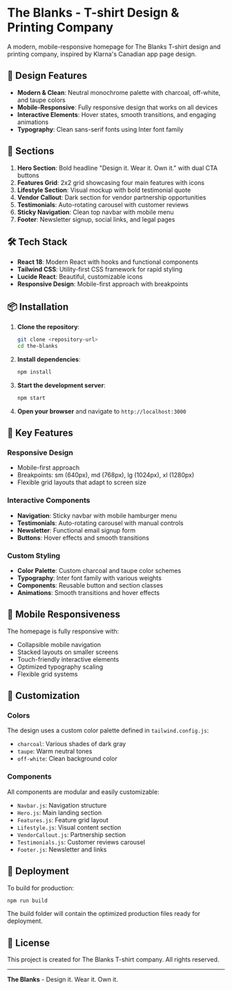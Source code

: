 # The Blanks - T-shirt Design & Printing Company

A modern, mobile-responsive homepage for The Blanks T-shirt design and printing company, inspired by Klarna's Canadian app page design.

## 🎨 Design Features

- **Modern & Clean**: Neutral monochrome palette with charcoal, off-white, and taupe colors
- **Mobile-Responsive**: Fully responsive design that works on all devices
- **Interactive Elements**: Hover states, smooth transitions, and engaging animations
- **Typography**: Clean sans-serif fonts using Inter font family

## 🚀 Sections

1. **Hero Section**: Bold headline "Design it. Wear it. Own it." with dual CTA buttons
2. **Features Grid**: 2x2 grid showcasing four main features with icons
3. **Lifestyle Section**: Visual mockup with bold testimonial quote
4. **Vendor Callout**: Dark section for vendor partnership opportunities
5. **Testimonials**: Auto-rotating carousel with customer reviews
6. **Sticky Navigation**: Clean top navbar with mobile menu
7. **Footer**: Newsletter signup, social links, and legal pages

## 🛠️ Tech Stack

- **React 18**: Modern React with hooks and functional components
- **Tailwind CSS**: Utility-first CSS framework for rapid styling
- **Lucide React**: Beautiful, customizable icons
- **Responsive Design**: Mobile-first approach with breakpoints

## 📦 Installation

1. **Clone the repository**:
   ```bash
   git clone <repository-url>
   cd the-blanks
   ```

2. **Install dependencies**:
   ```bash
   npm install
   ```

3. **Start the development server**:
   ```bash
   npm start
   ```

4. **Open your browser** and navigate to `http://localhost:3000`

## 🎯 Key Features

### Responsive Design
- Mobile-first approach
- Breakpoints: sm (640px), md (768px), lg (1024px), xl (1280px)
- Flexible grid layouts that adapt to screen size

### Interactive Components
- **Navigation**: Sticky navbar with mobile hamburger menu
- **Testimonials**: Auto-rotating carousel with manual controls
- **Newsletter**: Functional email signup form
- **Buttons**: Hover effects and smooth transitions

### Custom Styling
- **Color Palette**: Custom charcoal and taupe color schemes
- **Typography**: Inter font family with various weights
- **Components**: Reusable button and section classes
- **Animations**: Smooth transitions and hover effects

## 📱 Mobile Responsiveness

The homepage is fully responsive with:
- Collapsible mobile navigation
- Stacked layouts on smaller screens
- Touch-friendly interactive elements
- Optimized typography scaling
- Flexible grid systems

## 🎨 Customization

### Colors
The design uses a custom color palette defined in `tailwind.config.js`:
- `charcoal`: Various shades of dark gray
- `taupe`: Warm neutral tones
- `off-white`: Clean background color

### Components
All components are modular and easily customizable:
- `Navbar.js`: Navigation structure
- `Hero.js`: Main landing section
- `Features.js`: Feature grid layout
- `Lifestyle.js`: Visual content section
- `VendorCallout.js`: Partnership section
- `Testimonials.js`: Customer reviews carousel
- `Footer.js`: Newsletter and links

## 🚀 Deployment

To build for production:
```bash
npm run build
```

The build folder will contain the optimized production files ready for deployment.

## 📄 License

This project is created for The Blanks T-shirt company. All rights reserved.

---

**The Blanks** - Design it. Wear it. Own it. 